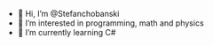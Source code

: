 - 👋 Hi, I’m @Stefanchobanski
- 👀 I’m interested in programming, math and physics
- 🌱 I’m currently learning C#

